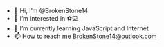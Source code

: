 - 👋 Hi, I’m @BrokenStone14
- 👀 I’m interested in ⚽💻
- 🌱 I’m currently learning JavaScript and Internet
- 📫 How to reach me BrokenStone14@outlook.com

<!---
BrokenStone14/BrokenStone14 is a ✨ special ✨ repository because its `README.md` (this file) appears on your GitHub profile.
You can click the Preview link to take a look at your changes.
--->
